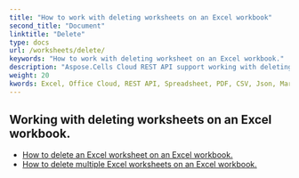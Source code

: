 ```yaml
---
title: "How to work with deleting worksheets on an Excel workbook"
second_title: "Document"
linktitle: "Delete"
type: docs
url: /worksheets/delete/
keywords: "How to work with deleting worksheet on an Excel workbook."
description: "Aspose.Cells Cloud REST API support working with deleting worksheets on an Excel workbook. SDK support kinds of development languages. They include Android, C#, Go, Java, NodeJS, Perl, PHP, Python, Ruby, and swift."
weight: 20
kwords: Excel, Office Cloud, REST API, Spreadsheet, PDF, CSV, Json, Markdown, How to work with deleting worksheets on an Excel workbook
---
```


## Working with deleting worksheets on an Excel workbook.

- [How to delete an Excel worksheet on an Excel workbook.](/cells/worksheets/delete-worksheet/) 
- [How to delete multiple Excel worksheets on an Excel workbook.](/cells/worksheets/delete-multiple/) 


